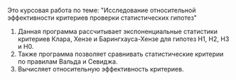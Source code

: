 Это курсовая работа по теме: "Исследование относительной эффективности критериев проверки статистических гипотез"

1) Данная программа рассчитывает экспоненциальные статистики критериев Клара, Хензе и Барингхауса-Хензе для гипотез H1, H2, H3 и H0.
2) Также программа позволяет сравнивать статистические критерии по правилам Вальда и Севиджа.
3) Вычисляет относительную эффективность критериев.
